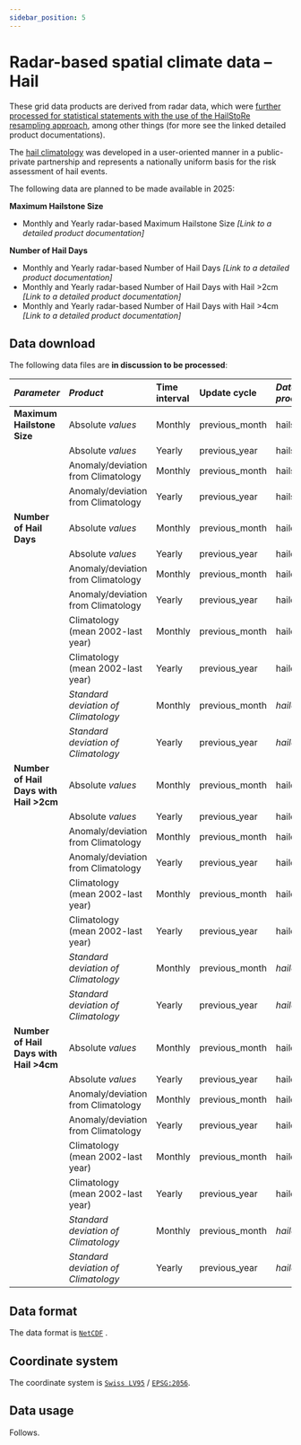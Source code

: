 ```yaml
---
sidebar_position: 5
---
```


# Radar-based spatial climate data – Hail

These grid data products are derived from radar data, which were [further processed for statistical statements with the use of the HailStoRe resampling approach](https://www.meteoswiss.admin.ch/climate/the-climate-of-switzerland/hail-climatology/data-and-methods.html), among other things (for more see the linked detailed product documentations). 

The [hail climatology](https://www.meteoswiss.admin.ch/climate/the-climate-of-switzerland/hail-climatology.html) was developed in a user-oriented manner in a public-private partnership and represents a nationally uniform basis for the risk assessment of hail events.

The following data are planned to be made available in 2025:

**Maximum Hailstone Size**
- Monthly and Yearly radar-based Maximum Hailstone Size *[Link to a detailed product documentation]*

**Number of Hail Days**
- Monthly and Yearly radar-based Number of Hail Days *[Link to a detailed product documentation]*
- Monthly and Yearly radar-based Number of Hail Days with Hail >2cm *[Link to a detailed product documentation]*
- Monthly and Yearly radar-based Number of Hail Days with Hail >4cm *[Link to a detailed product documentation]*

## Data download

The following data files are **in discussion to be processed**:

<!-- Bezeichnungen gemäss https://meteoswiss.atlassian.net/wiki/spaces/AK/pages/492699723/TABELLEN+3+und+4+Neue+KLIMAHAGELDATEN+-+Betrieb -->

| *Parameter*                            | *Product*                          | Time interval | Update cycle   | *Data files (in discussion to be processed)*                                       |
|:---------------------------------------|:-----------------------------------|:------------- |:---------------|:-------------------------------------------------------------------|
| **Maximum Hailstone Size**             | Absolute *values*                  | Monthly       | previous_month | hailsizeM_ch01r.swiss.lv95        |
|                                        | Absolute *values*                  | Yearly        | previous_year  | hailsizeY_ch01r.swiss.lv95        |
|                                        | Anomaly/deviation from Climatology | Monthly       | previous_month | hailsizeanomM_ch01r.swiss.lv95    |
|                                        | Anomaly/deviation from Climatology | Yearly        | previous_year  | hailsizeanomY_ch01r.swiss.lv95    |
| **Number of Hail Days**                | Absolute *values*                  | Monthly       | previous_month | haildaysM_ch01r.swiss.lv95        |
|                                        | Absolute *values*                  | Yearly        | previous_year  | haildaysY_ch01r.swiss.lv95        |
|                                        | Anomaly/deviation from Climatology | Monthly       | previous_month | haildaysanomM_ch01r.swiss.lv95    |
|                                        | Anomaly/deviation from Climatology | Yearly        | previous_year  | haildaysanomY_ch01r.swiss.lv95    |
|                                        | Climatology (mean 2002-last year)  | Monthly       | previous_month | haildaysclimM_ch01r.swiss.lv95    |
|                                        | Climatology (mean 2002-last year)  | Yearly        | previous_year  | haildaysclimY_ch01r.swiss.lv95    |
|                                        | *Standard deviation of Climatology* | Monthly       | previous_month | *haildaysclimstdM_ch01r.swiss.lv95* |
|                                        | *Standard deviation of Climatology* | Yearly        | previous_year  | *haildaysclimstdY_ch01r.swiss.lv95* |
| **Number of Hail Days with Hail >2cm** | Absolute *values*                  | Monthly       | previous_month | haildays2cmM_ch01r.swiss.lv95        |
|                                        | Absolute *values*                  | Yearly        | previous_year  | haildays2cmY_ch01r.swiss.lv95        |
|                                        | Anomaly/deviation from Climatology | Monthly       | previous_month | haildays2cmanomM_ch01r.swiss.lv95    |
|                                        | Anomaly/deviation from Climatology | Yearly        | previous_year  | haildays2cmanomY_ch01r.swiss.lv95    |
|                                        | Climatology (mean 2002-last year)  | Monthly       | previous_month | haildays2cmclimM_ch01r.swiss.lv95    |
|                                        | Climatology (mean 2002-last year)  | Yearly        | previous_year  | haildays2cmclimY_ch01r.swiss.lv95    |
|                                        | *Standard deviation of Climatology* | Monthly       | previous_month | *haildays2cmclimstdM_ch01r.swiss.lv95* |
|                                        | *Standard deviation of Climatology* | Yearly        | previous_year  | *haildays2cmclimstdY_ch01r.swiss.lv95* |
| **Number of Hail Days with Hail >4cm** | Absolute *values*                  | Monthly       | previous_month | haildays4cmM_ch01r.swiss.lv95        |
|                                        | Absolute *values*                  | Yearly        | previous_year  | haildays4cmY_ch01r.swiss.lv95        |
|                                        | Anomaly/deviation from Climatology | Monthly       | previous_month | haildays4cmanomM_ch01r.swiss.lv95    |
|                                        | Anomaly/deviation from Climatology | Yearly        | previous_year  | haildays4cmanomY_ch01r.swiss.lv95    |
|                                        | Climatology (mean 2002-last year)  | Monthly       | previous_month | haildays4cmclimM_ch01r.swiss.lv95    |
|                                        | Climatology (mean 2002-last year)  | Yearly        | previous_year  | haildays4cmclimY_ch01r.swiss.lv95    |
|                                        | *Standard deviation of Climatology* | Monthly       | previous_month | *haildays4cmclimstdM_ch01r.swiss.lv95* |
|                                        | *Standard deviation of Climatology* | Yearly        | previous_year  | *haildays4cmclimstdY_ch01r.swiss.lv95* |

<!-- alle stdM, /Y weglassen -->

## Data format

The data format is [`NetCDF`](https://www.unidata.ucar.edu/software/netcdf/) <!-- with an estimated volume of ... MB per file --> .

## Coordinate system

The coordinate system is [`Swiss LV95`](https://www.swisstopo.admin.ch/en/the-swiss-coordinates-system) / [`EPSG:2056`](https://epsg.io/2056). 

## Data usage

Follows.
